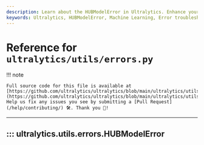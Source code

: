 ```yaml
---
description: Learn about the HUBModelError in Ultralytics. Enhance your understanding, troubleshoot errors and optimize your machine learning projects.
keywords: Ultralytics, HUBModelError, Machine Learning, Error troubleshooting, Ultralytics documentation
---
```


# Reference for `ultralytics/utils/errors.py`

!!! note

    Full source code for this file is available at [https://github.com/ultralytics/ultralytics/blob/main/ultralytics/utils/errors.py](https://github.com/ultralytics/ultralytics/blob/main/ultralytics/utils/errors.py). Help us fix any issues you see by submitting a [Pull Request](/help/contributing/) 🛠️. Thank you 🙏!

---
## ::: ultralytics.utils.errors.HUBModelError
<br><br>
